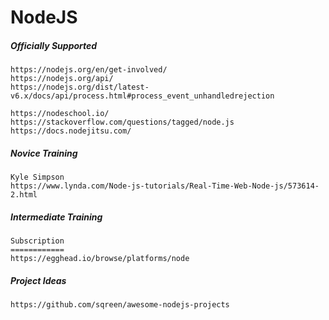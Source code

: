 # NodeJS

##### Officially Supported

```
https://nodejs.org/en/get-involved/
https://nodejs.org/api/
https://nodejs.org/dist/latest-v6.x/docs/api/process.html#process_event_unhandledrejection

https://nodeschool.io/
https://stackoverflow.com/questions/tagged/node.js
https://docs.nodejitsu.com/
```

##### Novice Training

```
Kyle Simpson
https://www.lynda.com/Node-js-tutorials/Real-Time-Web-Node-js/573614-2.html
```

##### Intermediate Training

```
Subscription
============
https://egghead.io/browse/platforms/node
```

##### Project Ideas

```
https://github.com/sqreen/awesome-nodejs-projects
```



